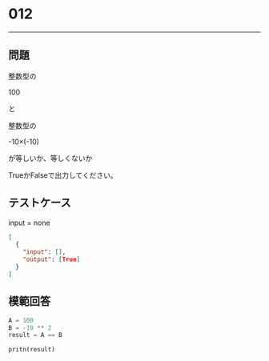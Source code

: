 # 012

---

## 問題

整数型の

100

と

整数型の

-10×(-10)

が等しいか、等しくないか

TrueかFalseで出力してください。

## テストケース

input = none

```json
[
  {
    "input": [],
    "output": [True]
  }
]
```

## 模範回答

```python
A = 100
B = -10 ** 2
result = A == B

pritn(result)
```
